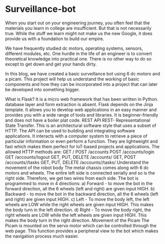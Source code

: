 # Surveillance-bot
When you start out on your engineering journey, you often feel that the materials you learn in college are insufficient. But that is not necessarily true. While the stuff we learn might not make us the new Google, it does provide us with a foundation to build our empire.

We have frequently studied dc motors, operating systems, sensors, different modules, etc. One hurdle in the life of an engineer is to convert theoretical knowledge into practical one. There is no other way to do so except to get down and get your hands dirty.

In this blog, we have created a basic surveillance bot using 6 dc motors and a picam. This project will help us understand the working of basic components and how they can be incorporated into a project that can later be developed into something bigger.

What is Flask?
It is a micro web framework that has been written in Python.
database layer and form extraction is absent.
Flask depends on the Jinja template.
It allows you to develop web applications in an easy manner and provides you with a wide range of tools and libraries.
It is beginner-friendly and does not have a boiler plat code.
REST API
REST- Representational State Transfer.
This is an architectural software style that uses a subset of HTTP.
The API can be used to building and integrating software applications.
It interacts with a computer system to retrieve a piece of particular information or even perform a function.
They are lightweight and fast which makes them perfect for IoT-based projects and applications.
The allowed HTTP methods are:
GET /
POST /accounts
POST /accounts/login
GET /accounts/logout
GET, PUT, DELETE /accounts/<str : username>
GET, POST /accounts/<str : username>/tasks
GET, PUT, DELETE /accounts/<str : username>/tasks/<int : id>
Understand the movement of the robot body
The metal chassis comes along with 6 dc motors and wheels. The entire left side is connected serially and so is the right side. Therefore, we get two wires from each side.
The bot is programmed to move in 4 directions:
a) Forward - to move the bot in the forward direction, all the 6 wheels (left and right) are given input HIGH.
b)  Backward - to move the bot in the backward direction, all the 6 wheels (left and right) are given input HIGH.
c) Left - To move the body left, the left wheels are LOW while the right wheels are given input HIGH. This makes the body turn in the left direction.
d) Right - To move the body right, the right wheels are LOW while the left wheels are given input HIGH. This makes the body turn in the right direction.
Movement of the Picam
The Picam is mounted on the servo motor which can be controlled through the web page. This function provides a peripheral view to the bot which makes the navigation process much easier. 
